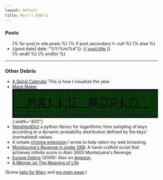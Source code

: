```yaml
---
layout: default
title: Marc's Debris
---
```


### Posts

<ul> {% for post in site.posts %}
{% if post.secondary != null %}
{% else %}
<li>
{{post.date| date: "%Y/%m/%d"}}: <a href="{{ post.url }}">{{ post.title }}</a>
</li>
{% endif %}
{% endfor %} </ul>

***

### Other Debris

* [A Spiral Calendar](./debris/uzumakal.html) This is how I visualize the year.
* [Maze Maker](https://github.com/marcpickett1/maze/) ![](./assets/hello_world.gif "hello world."){:width="400"}
* [WeightedDict](https://github.com/google/weighted-dict/) a python library for logarithmic time sampling of keys according to a dynamic probability distribution defined by the keys' (normalized) values.
* A simple [chrome extension](https://chrome.google.com/webstore/detail/hnmgemoihkmeokbbnfjackbolifealma?utm_source=chrome-app-launcher-info-dialog) I wrote to help ration my web browsing.
* [Montezuma's Revenge in under 5KB](montezuma): A hand-crafted script that achieves infinite score in Atari 2600 Montezuma's Revenge.
* [Europe Debris](./debris/europe.pdf) (2006): Also on [Amazon](http://www.amazon.com/EUROPE-DEBRIS-Epic-Gabe-Europe/dp/0557033764).
* [A Memex on The Meaning of Life](./debris/meaning.pdf)

(Some [help for Marc](marchelp) and [my main page](index).)

